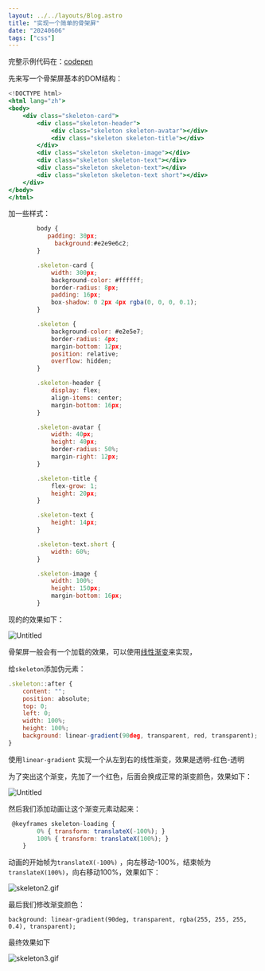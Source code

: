 ```yaml
---
layout: ../../layouts/Blog.astro
title: "实现一个简单的骨架屏"
date: "20240606"
tags: ["css"]
---
```




完整示例代码在：[codepen](https://codepen.io/ac-greener/pen/YzoQpbm)

先来写一个骨架屏基本的DOM结构：

```jsx
<!DOCTYPE html>
<html lang="zh">
<body>
    <div class="skeleton-card">
        <div class="skeleton-header">
            <div class="skeleton skeleton-avatar"></div>
            <div class="skeleton skeleton-title"></div>
        </div>
        <div class="skeleton skeleton-image"></div>
        <div class="skeleton skeleton-text"></div>
        <div class="skeleton skeleton-text"></div>
        <div class="skeleton skeleton-text short"></div>
    </div>
</body>
</html>
```

加一些样式：

```jsx
        body {
           padding: 30px;
	         background:#e2e9e6c2;
        }

        .skeleton-card {
            width: 300px;
            background-color: #ffffff;
            border-radius: 8px;
            padding: 16px;
            box-shadow: 0 2px 4px rgba(0, 0, 0, 0.1);
        }

        .skeleton {
            background-color: #e2e5e7;
            border-radius: 4px;
            margin-bottom: 12px;
            position: relative;
            overflow: hidden;
        }

        .skeleton-header {
            display: flex;
            align-items: center;
            margin-bottom: 16px;
        }

        .skeleton-avatar {
            width: 40px;
            height: 40px;
            border-radius: 50%;
            margin-right: 12px;
        }

        .skeleton-title {
            flex-grow: 1;
            height: 20px;
        }

        .skeleton-text {
            height: 14px;
        }

        .skeleton-text.short {
            width: 60%;
        }

        .skeleton-image {
            width: 100%;
            height: 150px;
            margin-bottom: 16px;
        }
```

现的的效果如下：

![Untitled](http://static.zhutongtong.cn/uPic/20240810htWhqv.png)

骨架屏一般会有一个加载的效果，可以使用[线性渐变](https://developer.mozilla.org/zh-CN/docs/Web/CSS/gradient/linear-gradient)来实现，

给`skeleton`添加伪元素：

```jsx
.skeleton::after {
    content: "";
    position: absolute;
    top: 0;
    left: 0;
    width: 100%;
    height: 100%;
    background: linear-gradient(90deg, transparent, red, transparent);
}
```

使用`linear-gradient`  实现一个从左到右的线性渐变，效果是透明-红色-透明

为了突出这个渐变，先加了一个红色，后面会换成正常的渐变颜色，效果如下：

![Untitled](http://static.zhutongtong.cn/uPic/20240810TYhXjP.png)

然后我们添加动画让这个渐变元素动起来：

```jsx
 @keyframes skeleton-loading {
        0% { transform: translateX(-100%); }
        100% { transform: translateX(100%); }
    }
```

动画的开始帧为`translateX(-100%)` ，向左移动-100%，结束帧为`translateX(100%)`，向右移动100%，效果如下：

![skeleton2.gif](http://static.zhutongtong.cn/uPic/20240810DzLG9R.gif)

最后我们修改渐变颜色：

```
background: linear-gradient(90deg, transparent, rgba(255, 255, 255, 0.4), transparent);
```

最终效果如下

![skeleton3.gif](http://static.zhutongtong.cn/uPic/20240810Bd2hbj.gif)